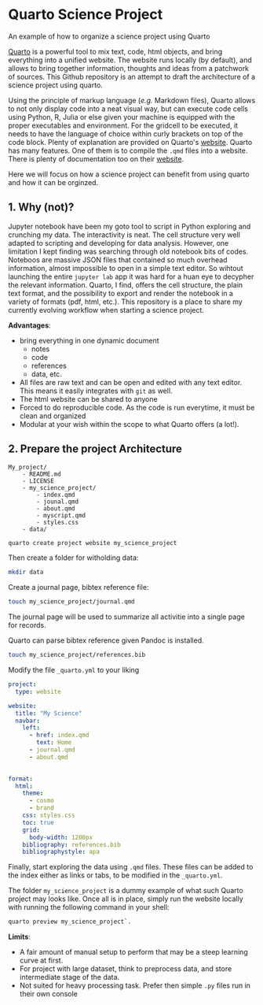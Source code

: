 # Quarto Science Project
An example of how to organize a science project using Quarto

[Quarto](https://quarto.org/) is a powerful tool to mix text, code, html objects, and bring everything into a unified website. The website runs locally (by default), and allows to bring together information, thoughts and ideas from a patchwork of sources. This Github repository is an attempt to draft the architecture of a science project using quarto.

Using the principle of markup language (*e.g.* Markdown files), Quarto allows to not only display code into a neat visual way, but can execute code cells using Python, R, Julia or else given your machine is equipped with the proper executables and environment. For the gridcell to be executed, it needs to have the language of choice within curly brackets on top of the code block. Plenty of explanation are provided on Quarto's [website](https://quarto.org/docs/get-started/hello/text-editor.html). Quarto has many features. One of them is to compile the `.qmd` files into a website. There is plenty of documentation too on their [website](https://quarto.org/docs/websites/).

Here we will focus on how a science project can benefit from using quarto and how it can be orginzed. 

## 1. Why (not)?

Jupyter notebook have been my goto tool to script in Python exploring and crunching my data. The interactivity is neat. The cell structure very well adapted to scripting and developing for data analysis. 
However, one limitation I kept finding was searching through old notebook bits of codes. Noteboos are massive JSON files that contained so much overhead information, almost impossible to open in a simple text editor. So wihtout launching the entire `jupyter lab` app it was  hard for a huan eye to decypher the relevant information. Quarto, I find, offers the cell structure,
the plain text format, and the possibility to export and render the notebook in a variety of formats (pdf, html, etc.). This repository is a place to share my currently evolving workflow when starting a science project.

**Advantages**:
- bring everything in one dynamic document
	- notes
	- code
	- references
	- data, etc.
- All files are raw text and can be open and edited with any text editor. This means it easily integrates with `git` as well. 
- The html website can be shared to anyone
- Forced to do reproducible code. As the code is run everytime, it must be clean and organized
- Modular at your wish within the scope to what Quarto offers (a lot!).


## 2. Prepare the project Architecture
```
My_project/
	- README.md
	- LICENSE
	- my_science_project/
		- index.qmd
		- jounal.qmd
		- about.qmd
		- myscript.qmd
		- styles.css
	- data/
```



```sh
quarto create project website my_science_project
```

Then create a folder for witholding data:
```sh
mkdir data
```

Create a journal page, bibtex reference file:
```sh
touch my_science_project/journal.qmd

```
The journal page will be used to summarize all activitie into a single page for records.


Quarto can parse bibtex reference given Pandoc is installed.
```sh
touch my_science_project/references.bib
```


Modify the file `_quarto.yml` to your liking
```yml
project:
  type: website

website:
  title: "My Science"
  navbar:
    left:
      - href: index.qmd
        text: Home
      - journal.qmd
      - about.qmd
      

format:
  html:
    theme:
      - cosmo
      - brand
    css: styles.css
    toc: true
    grid:
      body-width: 1200px
    bibliography: references.bib
    bibliographystyle: apa
```

Finally, start exploring the data using `.qmd` files. These files can be added to the index either as links or tabs, to be modified in the  `_quarto.yml`. 

The folder `my_science_project` is a dummy example of what such Quarto project may looks like. Once all is in place, simply run the website locally with running the following command in your shell:
```sh
quarto preview my_science_project`.
```


**Limits**:
- A fair amount of manual setup to perform that may be a steep learning curve at first.
- For project with large dataset, think to preprocess data, and store intermediate stage of the data.
- Not suited for heavy processing task. Prefer then simple `.py` files run in their own console 
